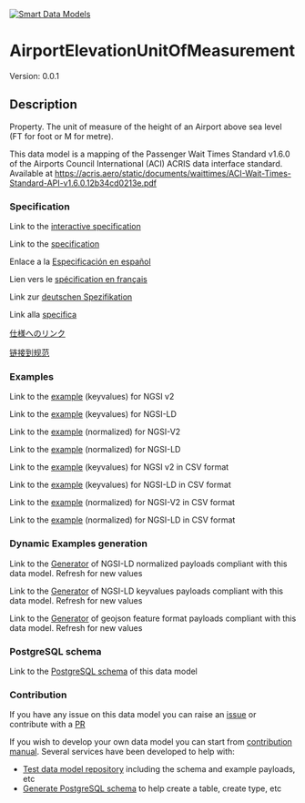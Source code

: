 [![Smart Data Models](https://smartdatamodels.org/wp-content/uploads/2022/01/SmartDataModels_logo.png "Logo")](https://smartdatamodels.org)
# AirportElevationUnitOfMeasurement
Version: 0.0.1

## Description 

Property. The unit of measure of the height of an Airport above sea level (FT for foot or M for metre).

This data model is a mapping of the Passenger Wait Times Standard v1.6.0 of the Airports Council International (ACI) ACRIS data interface standard. Available at https://acris.aero/static/documents/waittimes/ACI-Wait-Times-Standard-API-v1.6.0.12b34cd0213e.pdf
### Specification

Link to the [interactive specification](https://swagger.lab.fiware.org/?url=https://smart-data-models.github.io/dataModel.ACRIS/AirportElevationUnitOfMeasurement/swagger.yaml)

Link to the [specification](https://github.com/smart-data-models/dataModel.ACRIS/blob/master/AirportElevationUnitOfMeasurement/doc/spec.md)

Enlace a la [Especificación en español](https://github.com/smart-data-models/dataModel.ACRIS/blob/master/AirportElevationUnitOfMeasurement/doc/spec_ES.md)

Lien vers le [spécification en français](https://github.com/smart-data-models/dataModel.ACRIS/blob/master/AirportElevationUnitOfMeasurement/doc/spec_FR.md)

Link zur [deutschen Spezifikation](https://github.com/smart-data-models/dataModel.ACRIS/blob/master/AirportElevationUnitOfMeasurement/doc/spec_DE.md)

Link alla [specifica](https://github.com/smart-data-models/dataModel.ACRIS/blob/master/AirportElevationUnitOfMeasurement/doc/spec_IT.md)

[仕様へのリンク](https://github.com/smart-data-models/dataModel.ACRIS/blob/master/AirportElevationUnitOfMeasurement/doc/spec_JA.md)

[链接到规范](https://github.com/smart-data-models/dataModel.ACRIS/blob/master/AirportElevationUnitOfMeasurement/doc/spec_ZH.md)
### Examples

Link to the [example](https://smart-data-models.github.io/dataModel.ACRIS/AirportElevationUnitOfMeasurement/examples/example.json) (keyvalues) for NGSI v2

Link to the [example](https://smart-data-models.github.io/dataModel.ACRIS/AirportElevationUnitOfMeasurement/examples/example.jsonld) (keyvalues) for NGSI-LD

Link to the [example](https://smart-data-models.github.io/dataModel.ACRIS/AirportElevationUnitOfMeasurement/examples/example-normalized.json) (normalized) for NGSI-V2

Link to the [example](https://smart-data-models.github.io/dataModel.ACRIS/AirportElevationUnitOfMeasurement/examples/example-normalized.jsonld) (normalized) for NGSI-LD

Link to the [example](https://github.com/smart-data-models/dataModel.ACRIS/blob/master/AirportElevationUnitOfMeasurement/examples/example.json.csv) (keyvalues) for NGSI v2 in CSV format

Link to the [example](https://github.com/smart-data-models/dataModel.ACRIS/blob/master/AirportElevationUnitOfMeasurement/examples/example.jsonld.csv) (keyvalues) for NGSI-LD in CSV format

Link to the [example](https://github.com/smart-data-models/dataModel.ACRIS/blob/master/AirportElevationUnitOfMeasurement/examples/example-normalized.json.csv) (normalized) for NGSI-V2 in CSV format

Link to the [example](https://github.com/smart-data-models/dataModel.ACRIS/blob/master/AirportElevationUnitOfMeasurement/examples/example-normalized.jsonld.csv) (normalized) for NGSI-LD in CSV format
### Dynamic Examples generation

Link to the [Generator](https://smartdatamodels.org/extra/ngsi-ld_generator.php?schemaUrl=https://raw.githubusercontent.com/smart-data-models/dataModel.ACRIS/master/AirportElevationUnitOfMeasurement/schema.json&email=info@smartdatamodels.org) of NGSI-LD normalized payloads compliant with this data model. Refresh for new values

Link to the [Generator](https://smartdatamodels.org/extra/ngsi-ld_generator_keyvalues.php?schemaUrl=https://raw.githubusercontent.com/smart-data-models/dataModel.ACRIS/master/AirportElevationUnitOfMeasurement/schema.json&email=info@smartdatamodels.org) of NGSI-LD keyvalues payloads compliant with this data model. Refresh for new values

Link to the [Generator](https://smartdatamodels.org/extra/geojson_features_generator.php?schemaUrl=https://raw.githubusercontent.com/smart-data-models/dataModel.ACRIS/master/AirportElevationUnitOfMeasurement/schema.json&email=info@smartdatamodels.org) of geojson feature format payloads compliant with this data model. Refresh for new values
### PostgreSQL schema

Link to the [PostgreSQL schema](https://github.com/smart-data-models/dataModel.ACRIS/blob/master/AirportElevationUnitOfMeasurement/schema.sql) of this data model
### Contribution

 If you have any issue on this data model you can raise an [issue](https://github.com/smart-data-models/dataModel.ACRIS/issues)  or contribute with a [PR](https://github.com/smart-data-models/dataModel.ACRIS/pulls)

 If you wish to develop your own data model you can start from [contribution manual](https://bit.ly/contribution_manual). Several services have been developed to help with: 
 - [Test data model repository](https://smartdatamodels.org/index.php/data-models-contribution-api/) including the schema and example payloads, etc
 - [Generate PostgreSQL schema](https://smartdatamodels.org/index.php/sql-service/) to help create a table, create type, etc